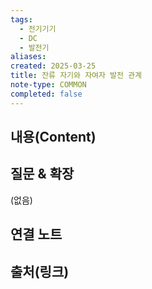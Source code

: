 ```yaml
---
tags:
  - 전기기기
  - DC
  - 발전기
aliases: 
created: 2025-03-25
title: 잔류 자기와 자여자 발전 관계
note-type: COMMON
completed: false
---
```


## 내용(Content)


## 질문 & 확장

(없음)

## 연결 노트

## 출처(링크)


